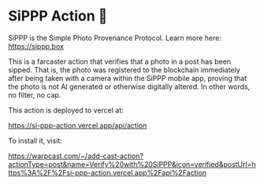 # SiPPP Action 🥤

SiPPP is the Simple Photo Provenance Protocol. Learn more here: https://sippp.box

This is a farcaster action that verifies that a photo in a post has been sipped.
That is, the photo was registered to the blockchain immediately after being taken
with a camera within the SiPPP mobile app, proving that the photo is not AI 
generated or otherwise digitally altered. In other words, no filter, no cap.

This action is deployed to vercel at:

https://si-ppp-action.vercel.app/api/action

To install it, visit:

https://warpcast.com/~/add-cast-action?actionType=post&name=Verify%20with%20SiPPP&icon=verified&postUrl=https%3A%2F%2Fsi-ppp-action.vercel.app%2Fapi%2Faction

